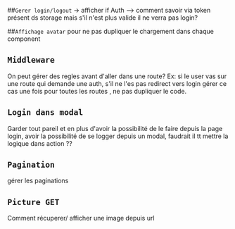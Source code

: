 ##`Gerer login/logout`
 -> afficher if Auth  --> comment savoir via token présent ds storage 
mais s'il n'est plus valide il ne verra pas login? 

##`Affichage avatar` 
pour ne pas dupliquer le chargement dans chaque component

## `Middleware`
On peut gérer des regles avant d'aller dans une route? 
Ex: si le user vas sur une route qui demande une auth,
s'il ne l'es pas redirect vers login gérer ce cas une fois pour toutes les routes
, ne pas dupliquer le code. 

## `Login dans modal`
Garder tout pareil et en plus d'avoir la possibilité de le faire depuis la page
login, avoir la possibilité de se logger depuis un modal,
faudrait il tt mettre la logique dans action ?? 

## `Pagination`
gérer les paginations

## `Picture GET`
Comment récuperer/ afficher une image depuis url
